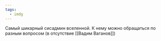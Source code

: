 ```yaml
---
tags:
  - imdg
---
```

Самый шикарный сисадмин вселенной.
К нему можно обращаться по разным вопросом (в отсутствие [[Вадим Ваганов]])

